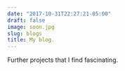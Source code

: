 ```yaml
---
date: "2017-10-31T22:27:21-05:00"
draft: false
image: soon.jpg
slug: blogs
title: My blog.
---
```


Further projects that I find fascinating.